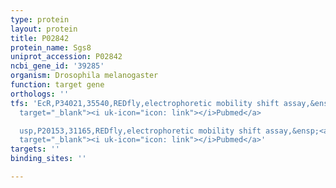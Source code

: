 ```yaml
---
type: protein
layout: protein
title: P02842
protein_name: Sgs8
uniprot_accession: P02842
ncbi_gene_id: '39285'
organism: Drosophila melanogaster
function: target gene
orthologs: ''
tfs: 'EcR,P34021,35540,REDfly,electrophoretic mobility shift assay,&ensp;<a href="https://www.ncbi.nlm.nih.gov/pubmed/?term=20965965%5Buid%5D+OR+9106163%5Buid%5D"
  target="_blank"><i uk-icon="icon: link"></i>Pubmed</a>

  usp,P20153,31165,REDfly,electrophoretic mobility shift assay,&ensp;<a href="https://www.ncbi.nlm.nih.gov/pubmed/?term=20965965%5Buid%5D+OR+9106163%5Buid%5D"
  target="_blank"><i uk-icon="icon: link"></i>Pubmed</a>'
targets: ''
binding_sites: ''

---
```

